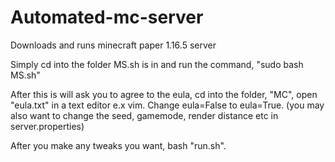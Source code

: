 # Automated-mc-server
Downloads and runs minecraft paper 1.16.5 server

Simply cd into the folder MS.sh is in and run the command, "sudo bash MS.sh"

After this is will ask you to agree to the eula, cd into the folder, "MC", open "eula.txt" in a text editor e.x vim.
Change eula=False to eula=True.
(you may also want to change the seed, gamemode, render distance etc in server.properties)

After you make any tweaks you want, bash "run.sh".
